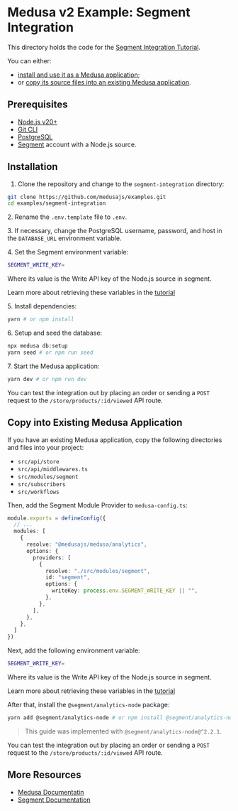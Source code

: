 # Medusa v2 Example: Segment Integration

This directory holds the code for the [Segment Integration Tutorial](https://docs.medusajs.com/resources/integrations/guides/segment).

You can either:

- [install and use it as a Medusa application](#installation);
- or [copy its source files into an existing Medusa application](#copy-into-existing-medusa-application).

## Prerequisites

- [Node.js v20+](https://nodejs.org/en/download)
- [Git CLI](https://git-scm.com/downaloads)
- [PostgreSQL](https://www.postgresql.org/download/)
- [Segment](https://segment.com/) account with a Node.js source.

## Installation

1. Clone the repository and change to the `segment-integration` directory:

```bash
git clone https://github.com/medusajs/examples.git
cd examples/segment-integration
```

2\. Rename the `.env.template` file to `.env`.

3\. If necessary, change the PostgreSQL username, password, and host in the `DATABASE_URL` environment variable.

4\. Set the Segment environment variable:

```bash
SEGMENT_WRITE_KEY=
```

Where its value is the Write API key of the Node.js source in segment.

Learn more about retrieving these variables in the [tutorial](https://docs.medusajs.com/resources/integrations/guides/segment#i-set-option-as-environment-variable)

5\. Install dependencies:

```bash
yarn # or npm install
```

6\. Setup and seed the database:

```bash
npx medusa db:setup
yarn seed # or npm run seed
```

7\. Start the Medusa application:

```bash
yarn dev # or npm run dev
```

You can test the integration out by placing an order or sending a `POST` request to the `/store/products/:id/viewed` API route.

## Copy into Existing Medusa Application

If you have an existing Medusa application, copy the following directories and files into your project:

- `src/api/store`
- `src/api/middlewares.ts`
- `src/modules/segment`
- `src/subscribers`
- `src/workflows`

Then, add the Segment Module Provider to `medusa-config.ts`:

```ts
module.exports = defineConfig({
  // ...
  modules: [
    {
      resolve: "@medusajs/medusa/analytics",
      options: {
        providers: [
          {
            resolve: "./src/modules/segment",
            id: "segment",
            options: {
              writeKey: process.env.SEGMENT_WRITE_KEY || "",
            },
          },
        ],
      },
    },
  ]
})
```

Next, add the following environment variable:

```bash
SEGMENT_WRITE_KEY=
```

Where its value is the Write API key of the Node.js source in segment.

Learn more about retrieving these variables in the [tutorial](https://docs.medusajs.com/resources/integrations/guides/segment#i-set-option-as-environment-variable)

After that, install the `@segment/analytics-node` package:

```bash
yarn add @segment/analytics-node # or npm install @segment/analytics-node
```

> This guide was implemented with `@segment/analytics-node@^2.2.1`.

You can test the integration out by placing an order or sending a `POST` request to the `/store/products/:id/viewed` API route.

## More Resources

- [Medusa Documentatin](https://docs.medusajs.com)
- [Segment Documentation](https://segment.com/docs/)
